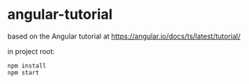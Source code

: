 # angular-tutorial
based on the Angular tutorial at https://angular.io/docs/ts/latest/tutorial/


in project root:
```shell
npm install
npm start
```
